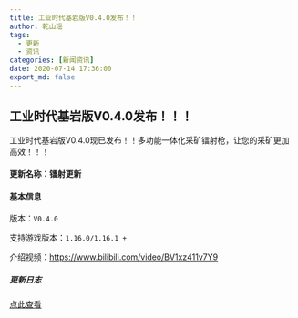 ```yaml
---
title: 工业时代基岩版V0.4.0发布！！
author: 乾山瑶
tags:
  - 更新
  - 资讯
categories: [新闻资讯]
date: 2020-07-14 17:36:00
export_md: false
---
```

## 工业时代基岩版V0.4.0发布！！！

工业时代基岩版V0.4.0现已发布！！多功能一体化采矿镭射枪，让您的采矿更加高效！！！



#### 更新名称：镭射更新

#### 基本信息

版本：`V0.4.0`

支持游戏版本：`1.16.0/1.16.1 +`

介绍视频：https://www.bilibili.com/video/BV1xz411v7Y9



##### 更新日志

[点此查看]()